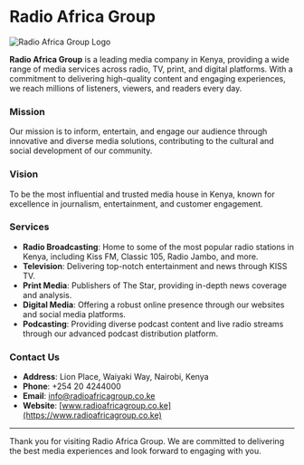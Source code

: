 # Radio Africa Group

![Radio Africa Group Logo](https://media.licdn.com/dms/image/C4D0BAQG3YusCJ1wGww/company-logo_200_200/0/1630548998101/radio_africa_group_logo?e=2147483647&v=beta&t=i4i_cfg47Wkfg2HN14LP4bszymQeHEoS2fKASgUuTZs)

**Radio Africa Group** is a leading media company in Kenya, providing a wide range of media services across radio, TV, print, and digital platforms. With a commitment to delivering high-quality content and engaging experiences, we reach millions of listeners, viewers, and readers every day.

### Mission

Our mission is to inform, entertain, and engage our audience through innovative and diverse media solutions, contributing to the cultural and social development of our community.

### Vision

To be the most influential and trusted media house in Kenya, known for excellence in journalism, entertainment, and customer engagement.

### Services

- **Radio Broadcasting**: Home to some of the most popular radio stations in Kenya, including Kiss FM, Classic 105, Radio Jambo, and more.
- **Television**: Delivering top-notch entertainment and news through KISS TV.
- **Print Media**: Publishers of The Star, providing in-depth news coverage and analysis.
- **Digital Media**: Offering a robust online presence through our websites and social media platforms.
- **Podcasting**: Providing diverse podcast content and live radio streams through our advanced podcast distribution platform.

### Contact Us

- **Address**: Lion Place, Waiyaki Way, Nairobi, Kenya
- **Phone**: +254 20 4244000
- **Email**: info@radioafricagroup.co.ke
- **Website**: [www.radioafricagroup.co.ke](https://www.radioafricagroup.co.ke)

---


Thank you for visiting Radio Africa Group. We are committed to delivering the best media experiences and look forward to engaging with you.
